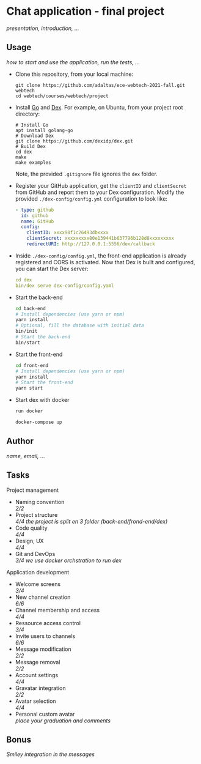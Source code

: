 
# Chat application - final project

*presentation, introduction, ...*

## Usage

*how to start and use the application, run the tests, ...*

* Clone this repository, from your local machine:
  ```
  git clone https://github.com/adaltas/ece-webtech-2021-fall.git webtech
  cd webtech/courses/webtech/project
  ```
* Install [Go](https://golang.org/) and [Dex](https://dexidp.io/docs/getting-started/). For example, on Ubuntu, from your project root directory:   
  ```
  # Install Go
  apt install golang-go
  # Download Dex
  git clone https://github.com/dexidp/dex.git
  # Build Dex
  cd dex
  make
  make examples
  ```
  Note, the provided `.gitignore` file ignores the `dex` folder.
* Register your GitHub application, get the `clientID` and `clientSecret` from GitHub and report them to your Dex configuration. Modify the provided `./dex-config/config.yml` configuration to look like:
  ```yaml
  - type: github
    id: github
    name: GitHub
    config:
      clientID: xxxx98f1c26493dbxxxx
      clientSecret: xxxxxxxxx80e139441b637796b128d8xxxxxxxxx
      redirectURI: http://127.0.0.1:5556/dex/callback
  ```
* Inside `./dex-config/config.yml`, the front-end application is already registered and CORS is activated. Now that Dex is built and configured, you can start the Dex server:
  ```yaml
  cd dex
  bin/dex serve dex-config/config.yaml
  ```
* Start the back-end
  ```bash
  cd back-end
  # Install dependencies (use yarn or npm)
  yarn install
  # Optional, fill the database with initial data
  bin/init
  # Start the back-end
  bin/start
  ```
* Start the front-end
  ```bash
  cd front-end
  # Install dependencies (use yarn or npm)
  yarn install
  # Start the front-end
  yarn start
  ```

* Start dex with docker
    ```bash
    run docker

    docker-compose up
    ```


## Author

*name, email, ...*

## Tasks

Project management

* Naming convention   
  *2/2*
* Project structure   
  *4/4 the project is split en 3 folder (back-end/frond-end/dex)*
* Code quality   
  *4/4*
* Design, UX   
  *4/4*
* Git and DevOps   
  *3/4 we use docker orchstration to run dex*

Application development

* Welcome screens   
  *3/4*
* New channel creation   
  *6/6*
* Channel membership and access   
  *4/4*
* Ressource access control   
  *3/4*
* Invite users to channels   
  *6/6*
* Message modification   
  *2/2*
* Message removal   
  *2/2*
* Account settings   
  *4/4*
* Gravatar integration   
  *2/2*
* Avatar selection   
  *4/4*
* Personal custom avatar   
  *place your graduation and comments*

## Bonus

*Smiley integration in the messages*
